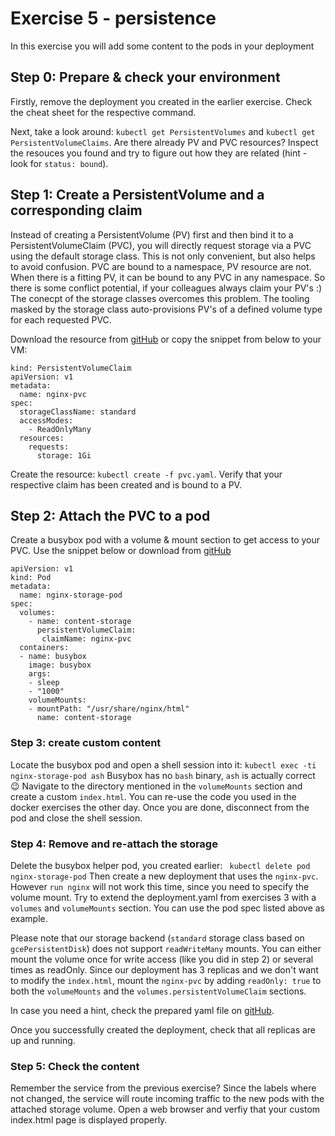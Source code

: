 # Exercise 5 - persistence

In this exercise you will add some content to the pods in your deployment

## Step 0: Prepare & check your environment
Firstly, remove the deployment you created in the earlier exercise. Check the cheat sheet for the respective command.

Next, take a look around: `kubectl get PersistentVolumes` and `kubectl get PersistentVolumeClaims`. Are there already PV and PVC resources?
Inspect the resouces you found and try to figure out how they are related (hint - look for `status: bound`).

## Step 1: Create a PersistentVolume and a corresponding claim
Instead of creating a PersistentVolume (PV) first and then bind it to a PersistentVolumeClaim (PVC), you will directly request storage via a PVC using the default storage class.
This is not only convenient, but also helps to avoid confusion. PVC are bound to a namespace, PV resource are not. When there is a fitting PV, it can be bound to any PVC in any namespace. So there is some conflict potential, if your colleagues always claim your PV's :)
The conecpt of the storage classes overcomes this problem. The tooling masked by the storage class auto-provisions PV's of a defined volume type for each requested PVC.

Download the resource from [gitHub](https://github.wdf.sap.corp/raw/D051945/docker-k8s-training/master/kubernetes/pvc.yaml) or copy the snippet from below to your VM:

```
kind: PersistentVolumeClaim
apiVersion: v1
metadata:
  name: nginx-pvc
spec:
  storageClassName: standard
  accessModes:
    - ReadOnlyMany
  resources:
    requests:
      storage: 1Gi
```

Create the resource: `kubectl create -f pvc.yaml`. Verify that your respective claim has been created and is bound to a PV.

## Step 2: Attach the PVC to a pod
Create a busybox pod with a volume & mount section to get access to your PVC. Use the snippet below or download from [gitHub](https://github.wdf.sap.corp/raw/D051945/docker-k8s-training/master/kubernetes/pod_with_pvc.yaml)

```
apiVersion: v1
kind: Pod
metadata:
  name: nginx-storage-pod
spec:
  volumes:
    - name: content-storage
      persistentVolumeClaim:
       claimName: nginx-pvc
  containers:
  - name: busybox
    image: busybox
    args:
    - sleep
    - "1000"
    volumeMounts:
    - mountPath: "/usr/share/nginx/html"
      name: content-storage
```

### Step 3: create custom content
Locate the busybox pod and open a shell session into it: `kubectl exec -ti nginx-storage-pod ash`
Busybox has no `bash` binary, `ash` is actually correct :wink:
Navigate to the directory mentioned in the `volumeMounts` section and create a custom `index.html`. You can re-use the code you used in the docker exercises the other day. Once you are done, disconnect from the pod and close the shell session.

### Step 4: Remove and re-attach the storage
Delete the busybox helper pod, you created earlier: ` kubectl delete pod nginx-storage-pod`
Then create a new deployment that uses the `nginx-pvc`. However `run nginx` will not work this time, since you need to specify the volume mount. Try to extend the deployment.yaml from exercises 3 with a `volumes` and `volumeMounts` section. You can use the pod spec listed above as example.

Please note that our storage backend (`standard` storage class based on `gcePersistentDisk`) does not support `readWriteMany` mounts. You can either mount the volume once for write access (like you did in step 2) or several times as readOnly. Since our deployment has 3 replicas and we don't want to modify the `index.html`, mount the `nginx-pvc` by adding `readOnly: true` to both the `volumeMounts` and the `volumes.persistentVolumeClaim` sections.

In case you need a hint, check the prepared yaml file on [gitHub](https://github.wdf.sap.corp/raw/D051945/docker-k8s-training/master/kubernetes/deployment_pvc.yaml).

Once you successfully created the deployment, check that all replicas are up and running.

### Step 5: Check the content
Remember the service from the previous exercise? Since the labels where not changed, the service will route incoming traffic to the new pods with the attached storage volume. Open a web browser and verfiy that your custom index.html page is displayed properly.
